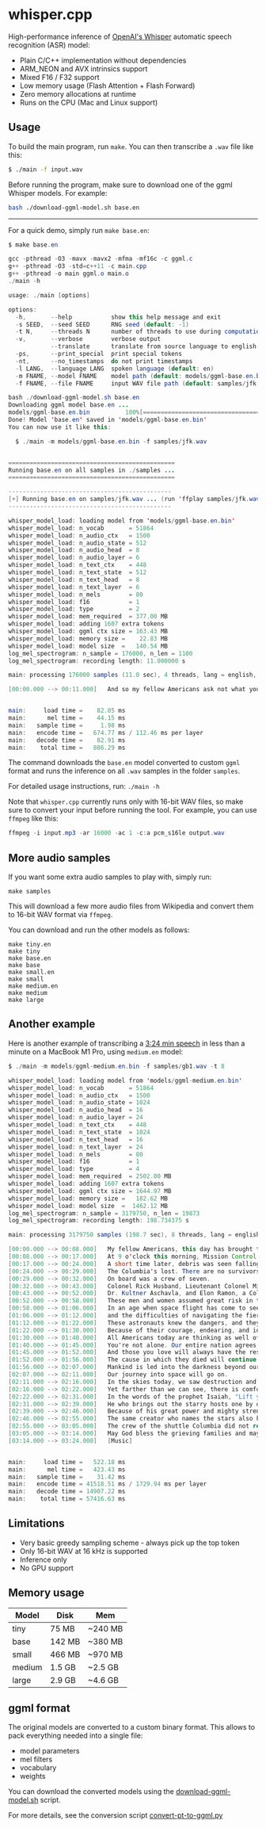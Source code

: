 # whisper.cpp

High-performance inference of [OpenAI's Whisper](https://github.com/openai/whisper) automatic speech recognition (ASR) model:

- Plain C/C++ implementation without dependencies
- ARM_NEON and AVX intrinsics support
- Mixed F16 / F32 support
- Low memory usage (Flash Attention + Flash Forward)
- Zero memory allocations at runtime
- Runs on the CPU (Mac and Linux support)

## Usage

To build the main program, run `make`. You can then transcribe a `.wav` file like this:

```bash
$ ./main -f input.wav
```

Before running the program, make sure to download one of the ggml Whisper models. For example:

```bash
bash ./download-ggml-model.sh base.en
```

---

For a quick demo, simply run `make base.en`:

```java
$ make base.en

gcc -pthread -O3 -mavx -mavx2 -mfma -mf16c -c ggml.c
g++ -pthread -O3 -std=c++11 -c main.cpp
g++ -pthread -o main ggml.o main.o
./main -h

usage: ./main [options]

options:
  -h,       --help           show this help message and exit
  -s SEED,  --seed SEED      RNG seed (default: -1)
  -t N,     --threads N      number of threads to use during computation (default: 4)
  -v,       --verbose        verbose output
            --translate      translate from source language to english
  -ps,      --print_special  print special tokens
  -nt,      --no_timestamps  do not print timestamps
  -l LANG,  --language LANG  spoken language (default: en)
  -m FNAME, --model FNAME    model path (default: models/ggml-base.en.bin)
  -f FNAME, --file FNAME     input WAV file path (default: samples/jfk.wav)

bash ./download-ggml-model.sh base.en
Downloading ggml model base.en ...
models/ggml-base.en.bin          100%[=====================================>] 141.11M  8.58MB/s    in 22s
Done! Model 'base.en' saved in 'models/ggml-base.en.bin'
You can now use it like this:

  $ ./main -m models/ggml-base.en.bin -f samples/jfk.wav


===============================================
Running base.en on all samples in ./samples ...
===============================================

----------------------------------------------
[+] Running base.en on samples/jfk.wav ... (run 'ffplay samples/jfk.wav' to listen)
----------------------------------------------

whisper_model_load: loading model from 'models/ggml-base.en.bin'
whisper_model_load: n_vocab       = 51864
whisper_model_load: n_audio_ctx   = 1500
whisper_model_load: n_audio_state = 512
whisper_model_load: n_audio_head  = 8
whisper_model_load: n_audio_layer = 6
whisper_model_load: n_text_ctx    = 448
whisper_model_load: n_text_state  = 512
whisper_model_load: n_text_head   = 8
whisper_model_load: n_text_layer  = 6
whisper_model_load: n_mels        = 80
whisper_model_load: f16           = 1
whisper_model_load: type          = 2
whisper_model_load: mem_required  = 377.00 MB
whisper_model_load: adding 1607 extra tokens
whisper_model_load: ggml ctx size = 163.43 MB
whisper_model_load: memory size =    22.83 MB
whisper_model_load: model size  =   140.54 MB
log_mel_spectrogram: n_sample = 176000, n_len = 1100
log_mel_spectrogram: recording length: 11.000000 s

main: processing 176000 samples (11.0 sec), 4 threads, lang = english, task = transcribe, timestamps = 1 ...

[00:00.000 --> 00:11.000]   And so my fellow Americans ask not what your country can do for you. Ask what you can do for your country.


main:     load time =    82.05 ms
main:      mel time =    44.15 ms
main:   sample time =     1.98 ms
main:   encode time =   674.77 ms / 112.46 ms per layer
main:   decode time =    82.91 ms
main:    total time =   886.29 ms
```

The command downloads the `base.en` model converted to custom `ggml` format and runs the inference on all `.wav` samples in the folder `samples`.

For detailed usage instructions, run: `./main -h`

Note that `whisper.cpp` currently runs only with 16-bit WAV files, so make sure to convert your input before running the tool.
For example, you can use `ffmpeg` like this:

```java
ffmpeg -i input.mp3 -ar 16000 -ac 1 -c:a pcm_s16le output.wav
```

## More audio samples

If you want some extra audio samples to play with, simply run:

```
make samples
```

This will download a few more audio files from Wikipedia and convert them to 16-bit WAV format via `ffmpeg`.

You can download and run the other models as follows:

```
make tiny.en
make tiny
make base.en
make base
make small.en
make small
make medium.en
make medium
make large
```

## Another example

Here is another example of transcribing a [3:24 min speech](https://upload.wikimedia.org/wikipedia/commons/1/1f/George_W_Bush_Columbia_FINAL.ogg)
in less than a minute on a MacBook M1 Pro, using `medium.en` model:

```java
$ ./main -m models/ggml-medium.en.bin -f samples/gb1.wav -t 8

whisper_model_load: loading model from 'models/ggml-medium.en.bin'
whisper_model_load: n_vocab       = 51864
whisper_model_load: n_audio_ctx   = 1500
whisper_model_load: n_audio_state = 1024
whisper_model_load: n_audio_head  = 16
whisper_model_load: n_audio_layer = 24
whisper_model_load: n_text_ctx    = 448
whisper_model_load: n_text_state  = 1024
whisper_model_load: n_text_head   = 16
whisper_model_load: n_text_layer  = 24
whisper_model_load: n_mels        = 80
whisper_model_load: f16           = 1
whisper_model_load: type          = 4
whisper_model_load: mem_required  = 2502.00 MB
whisper_model_load: adding 1607 extra tokens
whisper_model_load: ggml ctx size = 1644.97 MB
whisper_model_load: memory size =   182.62 MB
whisper_model_load: model size  =  1462.12 MB
log_mel_spectrogram: n_sample = 3179750, n_len = 19873
log_mel_spectrogram: recording length: 198.734375 s

main: processing 3179750 samples (198.7 sec), 8 threads, lang = english, task = transcribe, timestamps = 1 ...

[00:00.000 --> 00:08.000]   My fellow Americans, this day has brought terrible news and great sadness to our country.
[00:08.000 --> 00:17.000]   At 9 o'clock this morning, Mission Control in Houston lost contact with our Space Shuttle Columbia.
[00:17.000 --> 00:24.000]   A short time later, debris was seen falling from the skies above Texas.
[00:24.000 --> 00:29.000]   The Columbia's lost. There are no survivors.
[00:29.000 --> 00:32.000]   On board was a crew of seven.
[00:32.000 --> 00:43.000]   Colonel Rick Husband, Lieutenant Colonel Michael Anderson, Commander Laurel Clark, Captain David Brown, Commander William McCool,
[00:43.000 --> 00:52.000]   Dr. Kultner Aschavla, and Elon Ramon, a Colonel in the Israeli Air Force.
[00:52.000 --> 00:58.000]   These men and women assumed great risk in the service to all humanity.
[00:58.000 --> 01:06.000]   In an age when space flight has come to seem almost routine, it is easy to overlook the dangers of travel by rocket
[01:06.000 --> 01:12.000]   and the difficulties of navigating the fierce outer atmosphere of the Earth.
[01:12.000 --> 01:22.000]   These astronauts knew the dangers, and they faced them willingly, knowing they had a high and noble purpose in life.
[01:22.000 --> 01:30.000]   Because of their courage, endearing, and idealism, we will miss them all the more.
[01:30.000 --> 01:40.000]   All Americans today are thinking as well of the families of these men and women who have been given this sudden shock and grief.
[01:40.000 --> 01:45.000]   You're not alone. Our entire nation agrees with you.
[01:45.000 --> 01:52.000]   And those you love will always have the respect and gratitude of this country.
[01:52.000 --> 01:56.000]   The cause in which they died will continue.
[01:56.000 --> 02:07.000]   Mankind is led into the darkness beyond our world by the inspiration of discovery and the longing to understand.
[02:07.000 --> 02:11.000]   Our journey into space will go on.
[02:11.000 --> 02:16.000]   In the skies today, we saw destruction and tragedy.
[02:16.000 --> 02:22.000]   Yet farther than we can see, there is comfort and hope.
[02:22.000 --> 02:31.000]   In the words of the prophet Isaiah, "Lift your eyes and look to the heavens who created all these.
[02:31.000 --> 02:39.000]   He who brings out the starry hosts one by one and calls them each by name."
[02:39.000 --> 02:46.000]   Because of his great power and mighty strength, not one of them is missing.
[02:46.000 --> 02:55.000]   The same creator who names the stars also knows the names of the seven souls we mourn today.
[02:55.000 --> 03:05.000]   The crew of the shuttle Columbia did not return safely to Earth, yet we can pray that all are safely home.
[03:05.000 --> 03:14.000]   May God bless the grieving families and may God continue to bless America.
[03:14.000 --> 03:24.000]   [Music]


main:     load time =   522.18 ms
main:      mel time =   423.43 ms
main:   sample time =    31.42 ms
main:   encode time = 41518.51 ms / 1729.94 ms per layer
main:   decode time = 14907.22 ms
main:    total time = 57416.63 ms
```

## Limitations

- Very basic greedy sampling scheme - always pick up the top token
- Only 16-bit WAV at 16 kHz is supported
- Inference only
- No GPU support

## Memory usage

| Model  | Disk   | Mem     |
| ---    | ---    | ---     |
| tiny   |  75 MB | ~240 MB |
| base   | 142 MB | ~380 MB |
| small  | 466 MB | ~970 MB |
| medium | 1.5 GB | ~2.5 GB |
| large  | 2.9 GB | ~4.6 GB |

## ggml format

The original models are converted to a custom binary format. This allows to pack everything needed into a single file:

- model parameters
- mel filters
- vocabulary
- weights

You can download the converted models using the [download-ggml-model.sh](download-ggml-model.sh) script.

For more details, see the conversion script [convert-pt-to-ggml.py](convert-pt-to-ggml.py)
